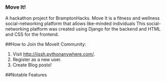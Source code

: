 ### Move It!
A hackathon project for BramptonHacks. Move It is a fitness and wellness social-networking platform that allows like-minded individuals 
This social-networking platform was created using Django for the backend and HTML and CSS for the frontend.

##How to Join the MoveIt Community:
  1. Visit http://iissh.pythonanywhere.com/.
  2. Register as a new user.
  3. Create Blog posts!

##Notable Features


